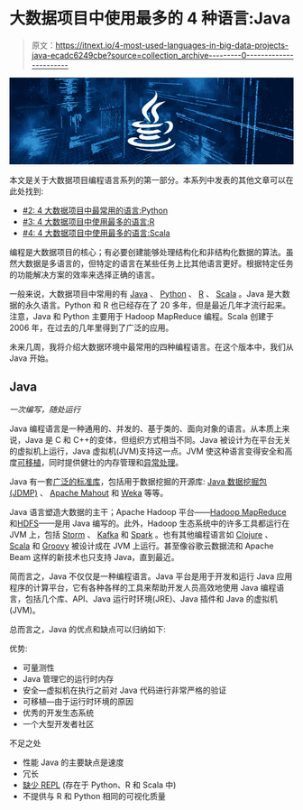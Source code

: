# 大数据项目中使用最多的 4 种语言:Java

> 原文：<https://itnext.io/4-most-used-languages-in-big-data-projects-java-ecadc6249cbe?source=collection_archive---------0----------------------->

![](img/1d84815a38e025bf0398308c6999967a.png)

本文是关于大数据项目编程语言系列的第一部分。本系列中发表的其他文章可以在此处找到:

*   [#2: 4 大数据项目中最常用的语言:Python](https://www.linkit.nl/knowledge-base/196/4_most_used_languages_in_big_data_projects_Python)
*   [#3: 4 大数据项目中使用最多的语言:R](https://www.linkit.nl/knowledge-base/226/4_most_used_languages_in_big_data_projects_R)
*   [#4: 4 大数据项目中使用最多的语言:Scala](https://www.linkit.nl/knowledge-base/255/4_most_used_languages_in_big_data_projects_Scala)

编程是大数据项目的核心；有必要创建能够处理结构化和非结构化数据的算法。虽然大数据是多语言的，但特定的语言在某些任务上比其他语言更好。根据特定任务的功能解决方案的效率来选择正确的语言。

一般来说，大数据项目中常用的有 [Java](https://www.oracle.com/java/index.html) 、 [Python](https://www.python.org/) 、 [R](https://www.r-project.org/) 、 [Scala](http://www.scala-lang.org/) 。Java 是大数据的永久语言。Python 和 R 也已经存在了 20 多年，但是最近几年才流行起来。注意，Java 和 Python 主要用于 Hadoop MapReduce 编程。Scala 创建于 2006 年，在过去的几年里得到了广泛的应用。

未来几周，我将介绍大数据环境中最常用的四种编程语言。在这个版本中，我们从 Java 开始。

## **Java**

*一次编写，随处运行*

Java 编程语言是一种通用的、并发的、基于类的、面向对象的语言。从本质上来说，Java 是 C 和 C++的变体，但组织方式相当不同。Java 被设计为在平台无关的虚拟机上运行，Java 虚拟机(JVM)支持这一点。JVM 使这种语言变得安全和高度[可移植](http://www.fscript.org/prof/javapassport.pdf)，同时提供健壮的内存管理和[异常处理](http://www.javaworld.com/article/2076868/learn-java/how-the-java-virtual-machine-handles-exceptions.html)。

Java 有一套[广泛的标准库](https://docs.oracle.com/javase/8/docs/api/)，包括用于数据挖掘的开源库: [Java 数据挖掘包(JDMP)](http://www.jdmp.org/) 、 [Apache Mahout](http://mahout.apache.org/) 和 [Weka](http://www.cs.waikato.ac.nz/ml/weka/) 等等。

Java 语言塑造大数据的主干；Apache Hadoop 平台——[Hadoop MapReduce](https://hadoop.apache.org/docs/r1.2.1/mapred_tutorial.html)和[HDFS](https://hadoop.apache.org/docs/stable/hadoop-project-dist/hadoop-hdfs/HdfsUserGuide.html)——是用 Java 编写的。此外，Hadoop 生态系统中的许多工具都运行在 JVM 上，包括 [Storm](http://storm.apache.org/index.html) 、 [Kafka](http://kafka.apache.org/) 和 [Spark](http://spark.apache.org/) 。也有其他编程语言如 [Clojure](https://clojure.org/) 、 [Scala](http://www.scala-lang.org/) 和 [Groovy](http://www.groovy-lang.org/) 被设计成在 JVM 上运行。甚至像谷歌云数据流和 Apache Beam 这样的新技术也只支持 Java，直到最近。

简而言之，Java 不仅仅是一种编程语言。Java 平台是用于开发和运行 Java 应用程序的计算平台，它有各种各样的工具来帮助开发人员高效地使用 Java 编程语言，包括几个库、API、Java 运行时环境(JRE)、Java 插件和 Java 的虚拟机(JVM)。

总而言之，Java 的优点和缺点可以归纳如下:

优势:

*   可量测性
*   Java 管理它的运行时内存
*   安全—虚拟机在执行之前对 Java 代码进行非常严格的验证
*   可移植—由于运行时环境的原因
*   优秀的开发生态系统
*   一个大型开发者社区

不足之处

*   性能 Java 的主要缺点是速度
*   冗长
*   [缺少 REPL](http://www.javaworld.com/article/2971152/core-java/what-repl-means-for-java.html) (存在于 Python、R 和 Scala 中)
*   不提供与 R 和 Python 相同的可视化质量